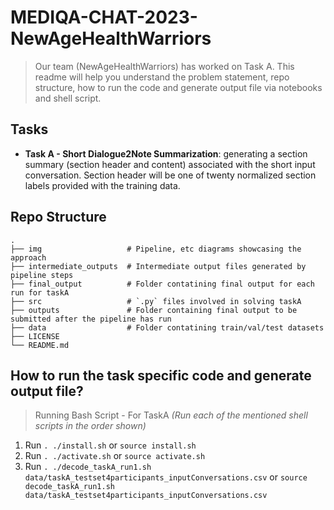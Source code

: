 # MEDIQA-CHAT-2023-NewAgeHealthWarriors
> Our team (NewAgeHealthWarriors) has worked on Task A. This readme will help you understand the problem statement, repo structure, how to run the code and generate output file via notebooks and shell script.

## Tasks
- **Task A - Short Dialogue2Note Summarization**: generating a section summary (section header and content) associated with the short input conversation. Section header will be one of twenty normalized section labels provided with the training data. 

## Repo Structure
    .
    ├── img                   # Pipeline, etc diagrams showcasing the approach
    ├── intermediate_outputs  # Intermediate output files generated by pipeline steps
    ├── final_output          # Folder contatining final output for each run for taskA
    ├── src                   # `.py` files involved in solving taskA 
    ├── outputs               # Folder containing final output to be submitted after the pipeline has run
    ├── data                  # Folder contatining train/val/test datasets
    ├── LICENSE
    └── README.md


## How to run the task specific code and generate output file?
 > Running Bash Script - For TaskA
  _(Run each of the mentioned shell scripts in the order shown)_
  1. Run `. ./install.sh` or `source install.sh` 
  2. Run `. ./activate.sh` or `source activate.sh`
  3. Run `. ./decode_taskA_run1.sh data/taskA_testset4participants_inputConversations.csv` or `source decode_taskA_run1.sh data/taskA_testset4participants_inputConversations.csv`
